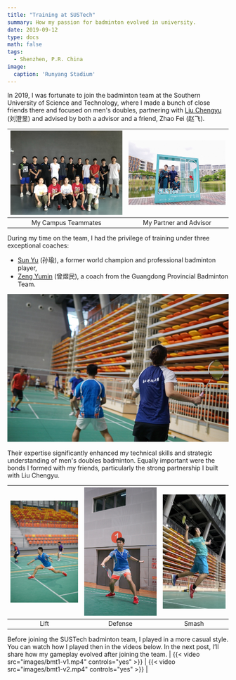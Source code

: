 ```yaml
---
title: "Training at SUSTech"
summary: How my passion for badminton evolved in university.
date: 2019-09-12
type: docs
math: false
tags:
  - Shenzhen, P.R. China
image:
  caption: 'Runyang Stadium'
---
```


In 2019, I was fortunate to join the badminton team at the Southern University of Science and Technology, where I made a bunch of close friends there and focused on men's doubles, partnering with [Liu Chengyu](http://www.jiangxingyusustech.com/page131?article_id=64) (刘澄昱) and advised by both a advisor and a friend, Zhao Fei (赵飞).

| ![Friend1](images/bmt1-2.jpg) | ![Friend2](images/bmt1-1.jpg) |
|:-----------------------------:|:----------------------------:|
| My Campus Teammates           | My Partner and Advisor        |
    

During my time on the team, I had the privilege of training under three exceptional coaches:

- [Sun Yu](https://bwfbadminton.com/player/92736/sun-yu) (孙瑜), a former world champion and professional badminton player,  
- [Zeng Yumin](http://sport.sustech.edu.cn/show-29-4-1.html) (曾煜民), a coach from the Guangdong Provincial Badminton Team.

![SUSTech Coach](images/bmt1-6.jpg)

Their expertise significantly enhanced my technical skills and strategic understanding of men's doubles badminton. Equally important were the bonds I formed with my friends, particularly the strong partnership I built with Liu Chengyu.

| ![Drop Shot](images/bmt1-3.jpg) | ![Doubles Play](images/bmt1-4.jpg) | ![Smash](images/bmt1-5.jpg) |
|:------------------------------:|:----------------------------------:|:----------------------------:|
| Lift                      | Defense                       | Smash                        |

Before joining the SUSTech badminton team, I played in a more casual style. You can watch how I played then in the videos below. In the next post, I’ll share how my gameplay evolved after joining the team.
| {{< video src="images/bmt1-v1.mp4" controls="yes" >}} | {{< video src="images/bmt1-v2.mp4" controls="yes" >}} |
